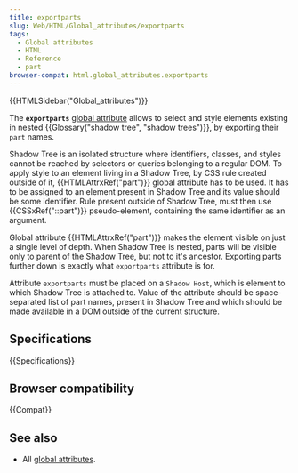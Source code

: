 ```yaml
---
title: exportparts
slug: Web/HTML/Global_attributes/exportparts
tags:
  - Global attributes
  - HTML
  - Reference
  - part
browser-compat: html.global_attributes.exportparts
---
```


{{HTMLSidebar("Global_attributes")}}

The **`exportparts`** [global attribute](/en-US/docs/Web/HTML/Global_attributes) allows to select and style elements existing in nested {{Glossary("shadow tree", "shadow trees")}}, by exporting their `part` names.

Shadow Tree is an isolated structure where identifiers, classes, and styles cannot be reached by selectors or queries belonging to a regular DOM.
To apply style to an element living in a Shadow Tree, by CSS rule created outside of it, {{HTMLAttrxRef("part")}} global attribute has to be used. It has to be assigned to an element present in Shadow Tree and its value should be some identifier.
Rule present outside of Shadow Tree, must then use {{CSSxRef("::part")}} pseudo-element, containing the same identifier as an argument.

Global attribute {{HTMLAttrxRef("part")}} makes the element visible on just a single level of depth. When Shadow Tree is nested, parts will be visible only to parent of the Shadow Tree, but not to it's ancestor. Exporting parts further down is exactly what `exportparts` attribute is for.

Attribute `exportparts` must be placed on a `Shadow Host`, which is element to which Shadow Tree is attached to. Value of the attribute should be space-separated list of part names, present in Shadow Tree and which should be made available in a DOM outside of the current structure.

## Specifications

{{Specifications}}

## Browser compatibility

{{Compat}}

## See also

- All [global attributes](/en-US/docs/Web/HTML/Global_attributes).

